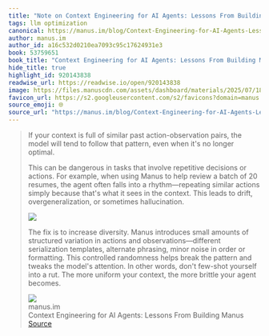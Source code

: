```yaml
---
title: "Note on Context Engineering for AI Agents: Lessons From Building Manus via manus.im"
tags: llm optimization
canonical: https://manus.im/blog/Context-Engineering-for-AI-Agents-Lessons-from-Building-Manus
author: manus.im
author_id: a16c532d0210ea7093c95c17624931e3
book: 53759651
book_title: "Context Engineering for AI Agents: Lessons From Building Manus"
hide_title: true
highlight_id: 920143838
readwise_url: https://readwise.io/open/920143838
image: https://files.manuscdn.com/assets/dashboard/materials/2025/07/18/eaafe9e6a174b29458c314ccc225dbdd39a7c9d66e60786235165d9aba23f578.webp
favicon_url: https://s2.googleusercontent.com/s2/favicons?domain=manus.im
source_emoji: 🌐
source_url: "https://manus.im/blog/Context-Engineering-for-AI-Agents-Lessons-from-Building-Manus#:~:text=If%20your%20context,your%20agent%20becomes."
---
```


> If your context is full of similar past action-observation pairs, the model will tend to follow that pattern, even when it's no longer optimal.
> 
> This can be dangerous in tasks that involve repetitive decisions or actions. For example, when using Manus to help review a batch of 20 resumes, the agent often falls into a rhythm—repeating similar actions simply because that's what it sees in the context. This leads to drift, overgeneralization, or sometimes hallucination.
> 
> ![](https://d1oupeiobkpcny.cloudfront.net/user_upload_by_module/markdown/310708716691272617/IIyBBdwwuMDJUnUc.png)
> 
> The fix is to increase diversity. Manus introduces small amounts of structured variation in actions and observations—different serialization templates, alternate phrasing, minor noise in order or formatting. This controlled randomness helps break the pattern and tweaks the model's attention. In other words, don't few-shot yourself into a rut. The more uniform your context, the more brittle your agent becomes.
> <div class="quoteback-footer"><div class="quoteback-avatar"><img class="mini-favicon" src="https://s2.googleusercontent.com/s2/favicons?domain=manus.im"></div><div class="quoteback-metadata"><div class="metadata-inner"><span style="display:none">FROM:</span><div aria-label="manus.im" class="quoteback-author"> manus.im</div><div aria-label="Context Engineering for AI Agents: Lessons From Building Manus" class="quoteback-title"> Context Engineering for AI Agents: Lessons From Building Manus</div></div></div><div class="quoteback-backlink"><a target="_blank" aria-label="go to the full text of this quotation" rel="noopener" href="https://manus.im/blog/Context-Engineering-for-AI-Agents-Lessons-from-Building-Manus#:~:text=If%20your%20context,your%20agent%20becomes." class="quoteback-arrow"> Source</a></div></div>